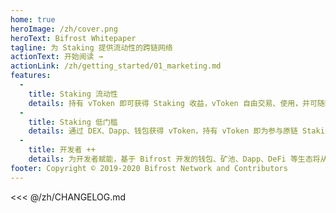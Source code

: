 ```yaml
---
home: true
heroImage: /zh/cover.png
heroText: Bifrost Whitepaper
tagline: 为 Staking 提供流动性的跨链网络
actionText: 开始阅读 →
actionLink: /zh/getting_started/01_marketing.md
features:
  - 
    title: Staking 流动性
    details: 持有 vToken 即可获得 Staking 收益，vToken 自由交易、使用，并可随时卖回原链资产，无需等待解押。
  - 
    title: Staking 低门槛
    details: 通过 DEX、Dapp、钱包获得 vToken，持有 vToken 即为参与原链 Staking，同时保留治理权。
  - 
    title: 开发者 ++
    details: 为开发者赋能，基于 Bifrost 开发的钱包、矿池、Dapp、DeFi 等生态将从底层获得 Staking 增益，例如：vToken 作为抵押物进行借贷时，其 Staking 收益可抵销部分利息，实现低息借贷。
footer: Copyright © 2019-2020 Bifrost Network and Contributors
---
```


<<< @/zh/CHANGELOG.md